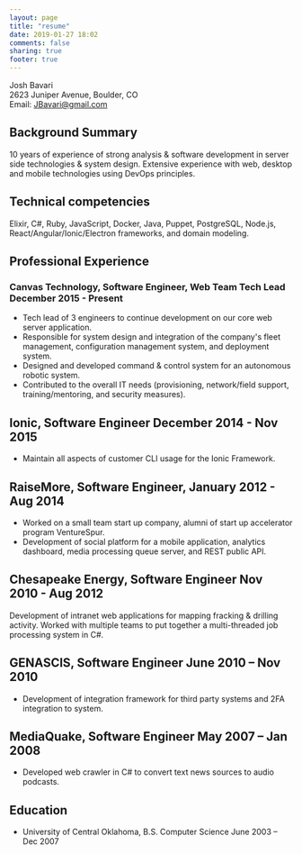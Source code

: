 ```yaml
---
layout: page
title: "resume"
date: 2019-01-27 18:02
comments: false
sharing: true
footer: true
---
```


Josh Bavari<br />
2623 Juniper Avenue, Boulder, CO<br />
Email: JBavari@gmail.com<br />

## Background Summary
10 years of experience of strong analysis & software development in server side technologies & system design. Extensive experience with web, desktop and mobile technologies using DevOps principles.

## Technical competencies
Elixir, C#, Ruby, JavaScript, Docker, Java, Puppet, PostgreSQL, Node.js, React/Angular/Ionic/Electron frameworks, and domain modeling.

## Professional Experience
### Canvas Technology, Software Engineer, Web Team Tech Lead    December 2015 - Present
* Tech lead of 3 engineers to continue development on our core web server application.
* Responsible for system design and integration of the company's fleet management, configuration management system, and deployment system.
* Designed and developed command & control system for an autonomous robotic system.
* Contributed to the overall IT needs (provisioning, network/field support, training/mentoring, and security measures).

## Ionic, Software Engineer              December 2014 - Nov 2015
* Maintain all aspects of customer CLI usage for the Ionic Framework.

## RaiseMore, Software Engineer,           January 2012 - Aug 2014
* Worked on a small team start up company, alumni of start up accelerator program VentureSpur.
* Development of social platform for a mobile application, analytics dashboard, media processing queue server, and REST public API.

## Chesapeake Energy, Software Engineer          Nov 2010 - Aug 2012
Development of intranet web applications for mapping fracking & drilling activity.
Worked with multiple teams to put together a multi-threaded job processing system in C#.

## GENASCIS, Software Engineer           June 2010 – Nov 2010
* Development of integration framework for third party systems and 2FA integration to system.

## MediaQuake, Software Engineer           May 2007 – Jan 2008
* Developed web crawler in C# to convert text news sources to audio podcasts.

## Education
* University of Central Oklahoma, B.S. Computer Science       June 2003 – Dec 2007
